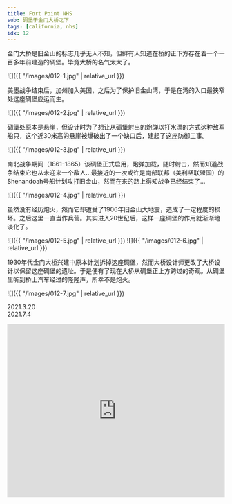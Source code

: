 ```yaml
---
title: Fort Point NHS
sub: 碉堡于金门大桥之下
tags: [california, nhs]
idx: 12
---
```


金门大桥是旧金山的标志几乎无人不知，但鲜有人知道在桥的正下方存在着一个一百多年前建造的碉堡。毕竟大桥的名气太大了。

![]({{ "/images/012-1.jpg" | relative_url }})

美墨战争结束后，加州加入美国，之后为了保护旧金山湾，于是在湾的入口最狭窄处这座碉堡应运而生。

![]({{ "/images/012-2.jpg" | relative_url }})

碉堡处原本是悬崖，但设计时为了想让从碉堡射出的炮弹以打水漂的方式这种敌军船只，这个近30米高的悬崖被爆破出了一个缺口后，建起了这座防御工事。

![]({{ "/images/012-3.jpg" | relative_url }})

南北战争期间（1861-1865）该碉堡正式启用，炮弹加载，随时射击，然而知道战争结束它也从未迎来一个敌人…最接近的一次或许是南部联邦（美利坚联盟国）的Shenandoah号船计划攻打旧金山，然而在来的路上得知战争已经结束了…

![]({{ "/images/012-4.jpg" | relative_url }})

虽然没有经历炮火，然而它却遭受了1906年旧金山大地震，造成了一定程度的损坏。之后这里一直当作兵营。其实进入20世纪后，这样一座碉堡的作用就渐渐地淡化了。

![]({{ "/images/012-5.jpg" | relative_url }})
![]({{ "/images/012-6.jpg" | relative_url }})

1930年代金门大桥兴建中原本计划拆掉这座碉堡，然而大桥设计师更改了大桥设计以保留这座碉堡的遗址。于是便有了现在大桥从碉堡正上方跨过的奇观。从碉堡里听到桥上汽车经过的隆隆声，所幸不是炮火。

![]({{ "/images/012-7.jpg" | relative_url }})

2021.3.20<br>
2021.7.4

<iframe src="https://www.google.com/maps/embed?pb=!1m14!1m8!1m3!1d100868.43606387402!2d-122.4792143!3d37.8102218!3m2!1i1024!2i768!4f13.1!3m3!1m2!1s0x808586ea2d51f4fd%3A0x7fed369d97026b39!2sFort%20Point%20National%20Historic%20Site!5e0!3m2!1sen!2sus!4v1652161505785!5m2!1sen!2sus" width="100%" height="400" style="border:0;" allowfullscreen="" loading="lazy" referrerpolicy="no-referrer-when-downgrade"></iframe>
